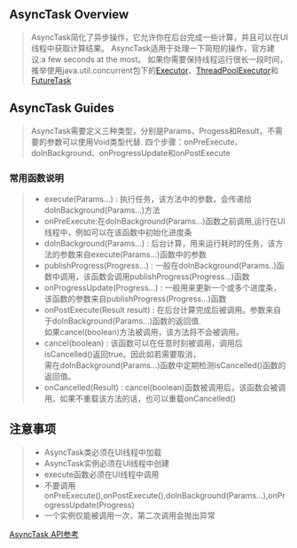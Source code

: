 ## AsyncTask Overview
> AsyncTask简化了异步操作，它允许你在后台完成一些计算，并且可以在UI线程中获取计算结果。
> AsyncTask适用于处理一下简短的操作，官方建议:a few seconds at the most。
> 如果你需要保持线程运行很长一段时间，推举使用java.util.concurrent包下的[Executor](http://www.android-doc.com/reference/java/util/concurrent/Executor.html)、[ThreadPoolExecutor](http://www.android-doc.com/reference/java/util/concurrent/ThreadPoolExecutor.html)和 [FutureTask](http://www.android-doc.com/reference/java/util/concurrent/FutureTask.html)

## AsyncTask Guides
> AsyncTask需要定义三种类型，分别是Params、Progess和Result，不需要的参数可以使用Void类型代替.
> 四个步骤：onPreExecute、doInBackground、onProgressUpdate和onPostExecute 

### 常用函数说明
> * execute(Params...) : 执行任务，该方法中的参数，会传递给doInBackground(Params...)方法
> * onPreExecute:在doInBackground(Params...)函数之前调用,运行在UI线程中，例如可以在该函数中初始化进度条
> * doInBackground(Params...) : 后台计算，用来运行耗时的任务，该方法的参数来自execute(Params...)函数中的参数
> * publishProgress(Progress...) : 一般在doInBackground(Params..)函数中调用，该函数会调用publishProgress(Progress...)函数
> * onProgressUpdate(Progress...) : 一般用来更新一个或多个进度条，该函数的参数来自publishProgress(Progress...)函数
> * onPostExecute(Result result) : 在后台计算完成后被调用。参数来自于doInBackground(Params...)函数的返回值. <br>
如果cancel(boolean)方法被调用，该方法将不会被调用。
> * cancel(boolean) : 该函数可以在任意时刻被调用，调用后isCancelled()返回true。因此如若需要取消，<br>
需在doInBackground(Params...)函数中定期检测isCancelled()函数的返回值。
> * onCancelled(Result) : cancel(boolean)函数被调用后，该函数会被调用。如果不重载该方法的话，也可以重载onCancelled()



## 注意事项
> * AsyncTask类必须在UI线程中加载
> * AsyncTask实例必须在UI线程中创建
> * execute函数必须在UI线程中调用
> * 不要调用onPreExecute(),onPostExecute(),doInBackground(Params...),onProgressUpdate(Progress)
> * 一个实例仅能被调用一次，第二次调用会抛出异常


[AsyncTask API参考](http://www.android-doc.com/reference/android/os/AsyncTask.html)

